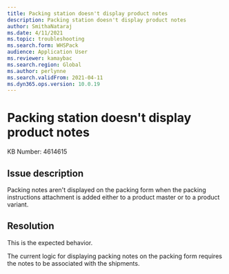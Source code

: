 ```yaml
---
title: Packing station doesn't display product notes
description: Packing station doesn't display product notes
author: SmithaNataraj
ms.date: 4/11/2021
ms.topic: troubleshooting
ms.search.form: WHSPack
audience: Application User
ms.reviewer: kamaybac
ms.search.region: Global
ms.author: perlynne
ms.search.validFrom: 2021-04-11
ms.dyn365.ops.version: 10.0.19
---
```


# Packing station doesn't display product notes

KB Number: 4614615

## Issue description

Packing notes aren't displayed on the packing form when the packing instructions attachment is added either to a product master or to a product variant.

## Resolution

This is the expected behavior.

The current logic for displaying packing notes on the packing form requires the notes to be associated with the shipments.
